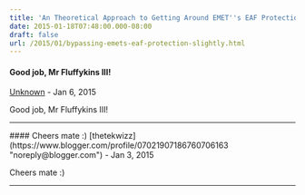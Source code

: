 ```yaml
---
title: 'An Theoretical Approach to Getting Around EMET''s EAF Protection'
date: 2015-01-18T07:48:00.000-08:00
draft: false
url: /2015/01/bypassing-emets-eaf-protection-slightly.html
---
```


#### Good job, Mr Fluffykins III!
[Unknown](https://www.blogger.com/profile/08449831601761602687 "noreply@blogger.com") - <time datetime="2015-01-24T19:25:27.291-08:00">Jan 6, 2015</time>

Good job, Mr Fluffykins III!
<hr />
#### Cheers mate :)
[thetekwizz](https://www.blogger.com/profile/07021907186760706163 "noreply@blogger.com") - <time datetime="2015-01-28T12:08:48.999-08:00">Jan 3, 2015</time>

Cheers mate :)
<hr />
